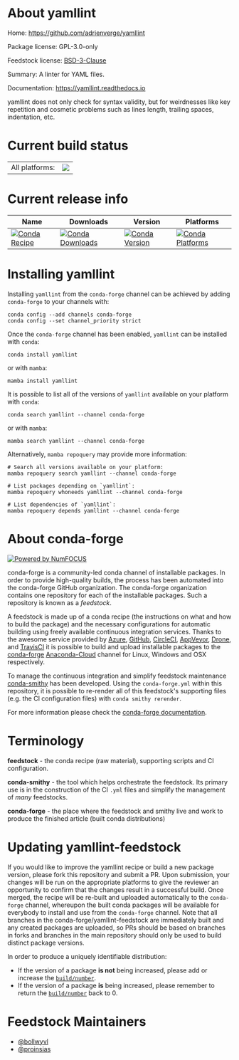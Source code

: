 About yamllint
==============

Home: https://github.com/adrienverge/yamllint

Package license: GPL-3.0-only

Feedstock license: [BSD-3-Clause](https://github.com/conda-forge/yamllint-feedstock/blob/main/LICENSE.txt)

Summary: A linter for YAML files.

Documentation: https://yamllint.readthedocs.io

yamllint does not only check for syntax validity, but for weirdnesses like
key repetition and cosmetic problems such as lines length, trailing spaces,
indentation, etc.


Current build status
====================


<table><tr><td>All platforms:</td>
    <td>
      <a href="https://dev.azure.com/conda-forge/feedstock-builds/_build/latest?definitionId=4433&branchName=main">
        <img src="https://dev.azure.com/conda-forge/feedstock-builds/_apis/build/status/yamllint-feedstock?branchName=main">
      </a>
    </td>
  </tr>
</table>

Current release info
====================

| Name | Downloads | Version | Platforms |
| --- | --- | --- | --- |
| [![Conda Recipe](https://img.shields.io/badge/recipe-yamllint-green.svg)](https://anaconda.org/conda-forge/yamllint) | [![Conda Downloads](https://img.shields.io/conda/dn/conda-forge/yamllint.svg)](https://anaconda.org/conda-forge/yamllint) | [![Conda Version](https://img.shields.io/conda/vn/conda-forge/yamllint.svg)](https://anaconda.org/conda-forge/yamllint) | [![Conda Platforms](https://img.shields.io/conda/pn/conda-forge/yamllint.svg)](https://anaconda.org/conda-forge/yamllint) |

Installing yamllint
===================

Installing `yamllint` from the `conda-forge` channel can be achieved by adding `conda-forge` to your channels with:

```
conda config --add channels conda-forge
conda config --set channel_priority strict
```

Once the `conda-forge` channel has been enabled, `yamllint` can be installed with `conda`:

```
conda install yamllint
```

or with `mamba`:

```
mamba install yamllint
```

It is possible to list all of the versions of `yamllint` available on your platform with `conda`:

```
conda search yamllint --channel conda-forge
```

or with `mamba`:

```
mamba search yamllint --channel conda-forge
```

Alternatively, `mamba repoquery` may provide more information:

```
# Search all versions available on your platform:
mamba repoquery search yamllint --channel conda-forge

# List packages depending on `yamllint`:
mamba repoquery whoneeds yamllint --channel conda-forge

# List dependencies of `yamllint`:
mamba repoquery depends yamllint --channel conda-forge
```


About conda-forge
=================

[![Powered by
NumFOCUS](https://img.shields.io/badge/powered%20by-NumFOCUS-orange.svg?style=flat&colorA=E1523D&colorB=007D8A)](https://numfocus.org)

conda-forge is a community-led conda channel of installable packages.
In order to provide high-quality builds, the process has been automated into the
conda-forge GitHub organization. The conda-forge organization contains one repository
for each of the installable packages. Such a repository is known as a *feedstock*.

A feedstock is made up of a conda recipe (the instructions on what and how to build
the package) and the necessary configurations for automatic building using freely
available continuous integration services. Thanks to the awesome service provided by
[Azure](https://azure.microsoft.com/en-us/services/devops/), [GitHub](https://github.com/),
[CircleCI](https://circleci.com/), [AppVeyor](https://www.appveyor.com/),
[Drone](https://cloud.drone.io/welcome), and [TravisCI](https://travis-ci.com/)
it is possible to build and upload installable packages to the
[conda-forge](https://anaconda.org/conda-forge) [Anaconda-Cloud](https://anaconda.org/)
channel for Linux, Windows and OSX respectively.

To manage the continuous integration and simplify feedstock maintenance
[conda-smithy](https://github.com/conda-forge/conda-smithy) has been developed.
Using the ``conda-forge.yml`` within this repository, it is possible to re-render all of
this feedstock's supporting files (e.g. the CI configuration files) with ``conda smithy rerender``.

For more information please check the [conda-forge documentation](https://conda-forge.org/docs/).

Terminology
===========

**feedstock** - the conda recipe (raw material), supporting scripts and CI configuration.

**conda-smithy** - the tool which helps orchestrate the feedstock.
                   Its primary use is in the construction of the CI ``.yml`` files
                   and simplify the management of *many* feedstocks.

**conda-forge** - the place where the feedstock and smithy live and work to
                  produce the finished article (built conda distributions)


Updating yamllint-feedstock
===========================

If you would like to improve the yamllint recipe or build a new
package version, please fork this repository and submit a PR. Upon submission,
your changes will be run on the appropriate platforms to give the reviewer an
opportunity to confirm that the changes result in a successful build. Once
merged, the recipe will be re-built and uploaded automatically to the
`conda-forge` channel, whereupon the built conda packages will be available for
everybody to install and use from the `conda-forge` channel.
Note that all branches in the conda-forge/yamllint-feedstock are
immediately built and any created packages are uploaded, so PRs should be based
on branches in forks and branches in the main repository should only be used to
build distinct package versions.

In order to produce a uniquely identifiable distribution:
 * If the version of a package **is not** being increased, please add or increase
   the [``build/number``](https://docs.conda.io/projects/conda-build/en/latest/resources/define-metadata.html#build-number-and-string).
 * If the version of a package **is** being increased, please remember to return
   the [``build/number``](https://docs.conda.io/projects/conda-build/en/latest/resources/define-metadata.html#build-number-and-string)
   back to 0.

Feedstock Maintainers
=====================

* [@bollwyvl](https://github.com/bollwyvl/)
* [@proinsias](https://github.com/proinsias/)

